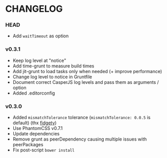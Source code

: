 # CHANGELOG

### HEAD
* Add `waitTimeout` as option

### v0.3.1
* Keep log level at "notice"
* Add time-grunt to measure build times
* Add jit-grunt to load tasks only when needed (+ improve performance)
* Change log level to notice in Gruntfile
* Document correct CasperJS log levels and pass them as arguments / option
* Added .editorconfig

### v0.3.0
* Added `mismatchTolerance` tolerance (`mismatchTolerance: 0.0.5` is default) (thx [fidgety](https://github.com/chrisgladd/grunt-phantomcss/pull/17))
* Use PhantomCSS v0.7.1
* Update dependencies
* Remove grunt as peerDependency causing multiple issues with peerPackages
* Fix post-script `bower install`
